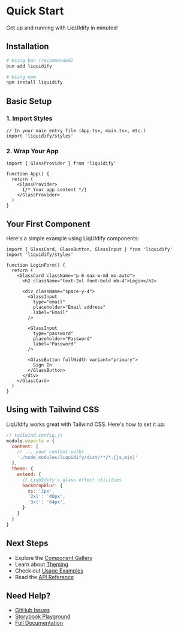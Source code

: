 # Quick Start

Get up and running with LiqUIdify in minutes!

## Installation

```bash
# Using bun (recommended)
bun add liquidify

# Using npm
npm install liquidify
```

## Basic Setup

### 1. Import Styles

```tsx
// In your main entry file (App.tsx, main.tsx, etc.)
import 'liquidify/styles'
```

### 2. Wrap Your App

```tsx
import { GlassProvider } from 'liquidify'

function App() {
  return (
    <GlassProvider>
      {/* Your app content */}
    </GlassProvider>
  )
}
```

## Your First Component

Here's a simple example using LiqUIdify components:

```tsx
import { GlassCard, GlassButton, GlassInput } from 'liquidify'
import 'liquidify/styles'

function LoginForm() {
  return (
    <GlassCard className="p-6 max-w-md mx-auto">
      <h2 className="text-2xl font-bold mb-4">Login</h2>
      
      <div className="space-y-4">
        <GlassInput
          type="email"
          placeholder="Email address"
          label="Email"
        />
        
        <GlassInput
          type="password"
          placeholder="Password"
          label="Password"
        />
        
        <GlassButton fullWidth variant="primary">
          Sign In
        </GlassButton>
      </div>
    </GlassCard>
  )
}
```

## Using with Tailwind CSS

LiqUIdify works great with Tailwind CSS. Here's how to set it up:

```js
// tailwind.config.js
module.exports = {
  content: [
    // ... your content paths
    './node_modules/liquidify/dist/**/*.{js,mjs}'
  ],
  theme: {
    extend: {
      // LiqUIdify's glass effect utilities
      backdropBlur: {
        xs: '2px',
        '2xl': '40px',
        '3xl': '64px',
      }
    }
  }
}
```

## Next Steps

- Explore the [Component Gallery](/components/)
- Learn about [Theming](/guide/theming)
- Check out [Usage Examples](/guide/usage-examples)
- Read the [API Reference](/api/)

## Need Help?

- [GitHub Issues](https://github.com/tuliopc23/LiqUIdify/issues)
- [Storybook Playground](https://liquidify-storybook.vercel.app)
- [Full Documentation](/guide/)